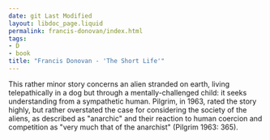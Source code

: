 ```yaml
---
date: git Last Modified
layout: libdoc_page.liquid
permalink: francis-donovan/index.html
tags:
- D
- book
title: "Francis Donovan - 'The Short Life'"
---
```


This rather minor story concerns an alien stranded on  earth, living telepathically in a dog but through a  mentally-challenged child: it seeks understanding from a sympathetic human.  Pilgrim, in 1963, rated the story highly, but rather overstated the case for  considering the society of the aliens, as described as "anarchic" and their  reaction to human coercion and competition as "very much that of the anarchist"  (Pilgrim 1963: 365).